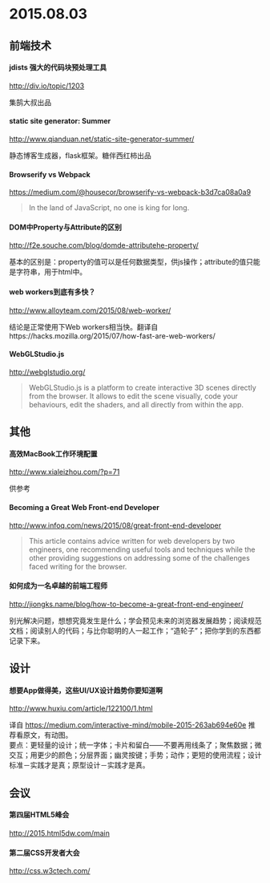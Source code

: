 # 2015.08.03

## 前端技术

#### jdists 强大的代码块预处理工具
http://div.io/topic/1203

集鹄大叔出品

#### static site generator: Summer
http://www.qianduan.net/static-site-generator-summer/

静态博客生成器，flask框架。糖伴西红柿出品

#### Browserify vs Webpack
https://medium.com/@housecor/browserify-vs-webpack-b3d7ca08a0a9

> In the land of JavaScript, no one is king for long.

#### DOM中Property与Attribute的区别
http://f2e.souche.com/blog/domde-attributehe-property/

基本的区别是：property的值可以是任何数据类型，供js操作；attribute的值只能是字符串，用于html中。

#### web workers到底有多快？
http://www.alloyteam.com/2015/08/web-worker/

结论是正常使用下Web workers相当快。翻译自https://hacks.mozilla.org/2015/07/how-fast-are-web-workers/

#### WebGLStudio.js
http://webglstudio.org/

> WebGLStudio.js is a platform to create interactive 3D scenes directly from the browser. 
It allows to edit the scene visually, code your behaviours, edit the shaders, and all directly from within the app.

## 其他

#### 高效MacBook工作环境配置
http://www.xialeizhou.com/?p=71

供参考

#### Becoming a Great Web Front-end Developer
http://www.infoq.com/news/2015/08/great-front-end-developer

> This article contains advice written for web developers by two engineers, one recommending useful tools and techniques while the other providing suggestions on addressing some of the challenges faced writing for the browser.

#### 如何成为一名卓越的前端工程师
http://jiongks.name/blog/how-to-become-a-great-front-end-engineer/

别光解决问题，想想究竟发生是什么；学会预见未来的浏览器发展趋势；阅读规范文档；阅读别人的代码；与比你聪明的人一起工作；“造轮子”；把你学到的东西都记录下来。

## 设计

#### 想要App做得美，这些UI/UX设计趋势你要知道啊
http://www.huxiu.com/article/122100/1.html

译自 https://medium.com/interactive-mind/mobile-2015-263ab694e60e 推荐看原文，有动图。  
要点：更轻量的设计；统一字体；卡片和留白——不要再用线条了；聚焦数据；微交互；用更少的颜色；分层界面；幽灵按键；手势；动作；更短的使用流程；设计标准－实践才是真；原型设计－实践才是真。

## 会议

#### 第四届HTML5峰会
http://2015.html5dw.com/main

#### 第二届CSS开发者大会
http://css.w3ctech.com/
